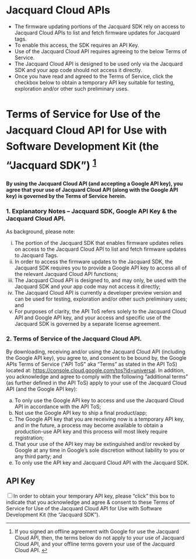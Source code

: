 # Jacquard Cloud APIs

* The firmware updating portions of the Jacquard SDK rely on access to
  Jacquard Cloud APIs to list and fetch firmware updates for Jacquard
  tags.
* To enable this access, the SDK requires an API Key.
* Use of the Jacquard Cloud API requires agreeing to the below Terms
  of Service.
* The Jacquard Cloud API is designed to be used only via the
  Jacquard SDK and your app code should not access it directly.
* Once you have read and agreed to the Terms of Service, click the
  checkbox below to obtain a temporary API key suitable for testing,
  exploration and/or other such preliminary uses.

<h1 
  id="terms-of-service-for-use-of-the-jacquard-cloud-api-for-use-with-software-development-kit-the-jacquard-sdk-span-class-footnote-ref-id-fnref4-sup-a-href-fn4-1-a-sup-span"
  class="heading"
  style="line-height: 44px;">
  Terms of Service for Use of the Jacquard Cloud API for Use with Software Development Kit (the “Jacquard SDK”)
  <span class="footnote-ref" id="fnref4"><sup><a href="#fn4">1</a></sup></span>
</h1>

**By using the Jacquard Cloud API (and accepting a Google API key), you
agree that your use of Jacquard Cloud API (along with the Google API
key) is governed by the Terms of Service herein.**

### 1. Explanatory Notes – Jacquard SDK, Google API Key & the Jacquard Cloud API.

As background, please note:

<ol type="i">

<li> The portion of the Jacquard SDK that enables firmware updates
     relies on access to the Jacquard Cloud API to list and fetch firmware
     updates to Jacquard Tags.
<li> In order to access the firmware updates to the Jacquard SDK, the
     Jacquard SDK requires you to provide a Google API key to access all of
     the relevant Jacquard Cloud API functions;
<li> The Jacquard Cloud API is designed to, and may only, be used with
     the Jacquard SDK and your app code may not access it directly;
<li> The Jacquard Cloud API is currently a developer preview version
     and can be used for testing, exploration and/or other such preliminary
     uses; and
<li> For purposes of clarity, the API ToS refers solely to the
     Jacquard Cloud API and Google API key, and your access and specific
     use of the Jacquard SDK is governed by a separate license agreement.
</ol>

### 2. Terms of Service of the Jacquard Cloud API.

By downloading, receiving and/or using the Jacquard Cloud API
(including the Google API key), you agree to, and consent to be bound
by, the Google APIs Terms of Service ("API ToS" aka “Terms” as stated
in the API ToS) located at:
https://console.cloud.google.com/tos?id=universal.  In addition, you
acknowledge and agree to comply with the following “additional terms”
(as further defined in the API ToS) apply to your use of the Jacquard
Cloud API (and the Google API key):

<ol type="a">
<li> To only use the Google API key to access and use the Jacquard
     Cloud API in accordance with the API ToS;
<li> Not use the Google API key to ship a final product/app;
<li> The Google API key that you are receiving now is a temporary API
     key, and in the future, a process may become available to obtain a
     production-use API key and this process will most likely require
     registration;
<li> That your use of the API key may be extinguished and/or revoked
     by Google at any time in Google’s sole discretion without liability to
     you or any third party; and
<li> To only use the API key and Jacquard Cloud API with the Jacquard
     SDK.
</ol>

## API Key

<label><input type="checkbox" name="apiKeyCheckbox" value="Agree">In
order to obtain your temporary API key, please “click” this box to
indicate that you acknowledge and agree & consent to these Terms of
Service for Use of the Jacquard Cloud API for Use with Software
Development Kit (the “Jacquard SDK”).</label>

<div id="temporaryAPIKey" style="display: none;">
<h3>Temporary API Key</h3>
<pre>%TEMPORARY_API_KEY%</pre>
</div>

<script>
window.onload = function(){
  $('input[type="checkbox"]').click(function(){
    $("#temporaryAPIKey").show();
    $(this).attr("disabled", true);
  });
};
</script>

<div class="footnotes">
<hr>
<ol>

<li><div class="footnote-def" id="fn4"><p>If you signed an offline agreement with Google for use the
Jacquard Cloud API, then, the terms below do not apply to your use
of Jacquard Cloud API, and your offline terms govern your use of
the Jacquard Cloud API.&nbsp;<a href="#fnref4">↩</a></p></div></li><p></p>

</ol>
</div>
